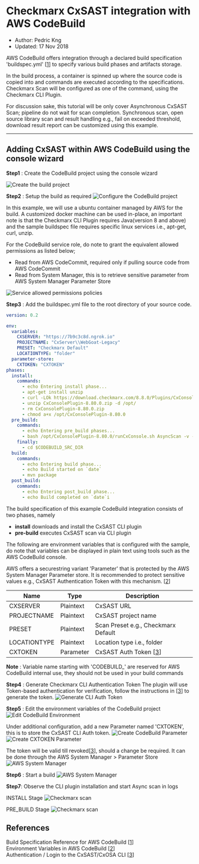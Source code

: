 # Checkmarx CxSAST integration with AWS CodeBuild
* Author:   Pedric Kng  
* Updated:  17 Nov 2018

AWS CodeBuild offers integration through a declared build specification 'buildspec.yml' [[1]] to specify various build phases and artifacts storage.

In the build process, a container is spinned up where the source code is copied into and commands are executed according to the specifications. Checkmarx Scan will be configured as one of the command, using the Checkmarx CLI Plugin.

For discussion sake, this tutorial will be only cover Asynchronous CxSAST Scan; pipeline do not wait for scan completion. Synchronous scan, open source library scan and result handling e.g., fail on exceeded threshold, download result report can be customized using this example.

***

## Adding CxSAST within AWS CodeBuild using the console wizard

**Step1** : Create the CodeBuild project using the console wizard  

![Create the build project](assets/CodeBuild-createBuildProj01.png)

**Step2** : Setup the build as required
![Configure the CodeBuild project](assets/CodeBuild-createBuildProj02.png)

In this example, we will use a ubuntu container managed by AWS for the build. A customized docker machine can be used in-place, an important note is that the Checkmarx CLI Plugin requires Java(version 8 and above) and the sample buildspec file requires specific linux services i.e., apt-get, curl, unzip.

For the CodeBuild service role, do note to grant the equivalent allowed permissions as listed below;
- Read from AWS CodeCommit, required only if pulling source code from AWS CodeCommit
- Read from System Manager, this is to retrieve sensitive parameter from AWS System Manager Parameter Store

![Service allowed permissions policies](assets/CodeBuild-createBuildProj03.png)

**Step3** : Add the buildspec.yml file to the root directory of your source code.

```yaml
version: 0.2

env:
  variables:
    CXSERVER: "https://7b9c3c8d.ngrok.io"
    PROJECTNAME: "CxServer\\WebGoat-Legacy"
    PRESET: "Checkmarx Default"
    LOCATIONTYPE: "folder"
  parameter-store:
    CXTOKEN: "CXTOKEN"
phases:
  install:
    commands:
      - echo Entering install phase...
      - apt-get install unzip
      - curl -LOk https://download.checkmarx.com/8.8.0/Plugins/CxConsolePlugin-8.80.0.zip
      - unzip CxConsolePlugin-8.80.0.zip -d /opt/
      - rm CxConsolePlugin-8.80.0.zip
      - chmod a+x /opt/CxConsolePlugin-8.80.0
  pre_build:
    commands:
      - echo Entering pre_build phases...
      - bash /opt/CxConsolePlugin-8.80.0/runCxConsole.sh AsyncScan -v -Projectname "${PROJECTNAME}" -CxServer "${CXSERVER}" -CxToken "${CXTOKEN}" -LocationType "${LOCATIONTYPE}" -LocationPath "${CODEBUILD_SRC_DIR}" -Preset "${PRESET}"
    finally:
      - cd $CODEBUILD_SRC_DIR
  build:
    commands:
      - echo Entering build phase...
      - echo Build started on `date`
      - mvn package
  post_build:
    commands:
      - echo Entering post_build phase...
      - echo Build completed on `date`i
```

The build specification of this example CodeBuild integration consists of two phases, namely
- **install** downloads and install the CxSAST CLI plugin
- **pre-build** executes CxSAST scan via CLI plugin

The following are environment variables that is configured with the sample, do note that variables can be displayed in plain text using tools such as the AWS CodeBuild console.  

AWS offers a securestring variant 'Parameter' that is protected by the AWS System Manager Parameter store. It is recommended to protect sensitive values e.g., CxSAST Authentication Token with this mechanism. [[2]]

| Name          | Type          | Description         |
| ------------- |---------------|---------------------|
| CXSERVER      | Plaintext     | CxSAST URL          |
| PROJECTNAME   | Plaintext     | CxSAST project name |
| PRESET        | Plaintext     | Scan Preset e.g., Checkmarx Default         |
| LOCATIONTYPE  | Plaintext     | Location type i.e., folder       |
| CXTOKEN       | Parameter     | CxSAST Auth Token [[3]] |
**Note** : Variable name starting with 'CODEBUILD_' are reserved for AWS CodeBuild internal use, they should not be used in your build commands

**Step4** : Generate Checkmarx CLI Authentication Token
The plugin will use Token-based authentication for verification, follow the instructions in [[3]] to generate the token.
![Generate CLI Auth Token](assets/CodeBuild-createBuildProj06.png)

**Step5** : Edit the environment variables of the CodeBuild project
![Edit CodeBuild Environment](assets/CodeBuild-createBuildProj04.png)

Under additional configuration, add a new Parameter named 'CXTOKEN', this is to store the CxSAST CLI Auth token.
![Create CodeBuild Parameter](assets/CodeBuild-createBuildProj05.png)
![Create CXTOKEN Parameter](assets/CodeBuild-createBuildProj07.png)

The token will be valid till revoked[[3]], should a change be required. It can be done through the AWS System Manager > Parameter Store
![AWS System Manager](assets/CodeBuild-createBuildProj08.png)

**Step6** : Start a build
![AWS System Manager](assets/CodeBuild-createBuildProj09.png)

**Step7**: Observe the CLI plugin installation and start Async scan in logs

INSTALL Stage
![Checkmarx scan](assets/CodeBuild-createBuildProj10.png)

PRE_BUILD Stage
![Checkmarx scan](assets/CodeBuild-createBuildProj11.png)

<!--
## Adding CxSAST within AWS CodeBuild using the AWS CLI
_IN WORKS_
-->

## References
Build Specification Reference for AWS CodeBuild [[1]]  
Environment Variables in AWS CodeBuild [[2]]  
Authentication / Login to the CxSAST/CxOSA CLI [[3]]  

[1]:https://docs.aws.amazon.com/codebuild/latest/userguide/build-spec-ref.html#build-spec-ref-syntax "Build Specification Reference for AWS CodeBuild"  
[2]:https://docs.aws.amazon.com/codebuild/latest/userguide/build-env-ref-env-vars.html "Environment Variables in CodeBuild"  
[3]:https://checkmarx.atlassian.net/wiki/spaces/KC/pages/222232891/Authentication+Login+to+the+CxSAST+CxOSA+CLI "Authentication / Login to the CxSAST/CxOSA CLI"


<!--

***

## Troubleshooting

### Connecting to AWS CodeCommit using username and Password
Refer to [[5]]

### Connecting to AWS CodeCommit using aws cli credentials helper (not working)
1. Validate that you have followed [[1]] to setup the AWS Command; note that Python 3.6 and pip is required.
2. Setup a 'CodeCommitProfile' profile in "%user_profile%\\.aws\\credentials"

```yaml
[default]

[CodeCommitProfile]
aws_access_key_id = *AWS ACCESS KEY*
aws_secret_access_key = *AWS SECRET ACCESS KEY*
```
3. Configure additional credential in "%user_profile%\\.gitconfig" for AWS CodeCommit, give the credential a particular domain setting. This can prevent it from overriding other GIT credential e.g., Windows Credential for GitHub.

```yaml
[gui]
[user]
	email = abc@gmail.com
	name = abc
[credential]
    helper = wincred
[credential "https://git-codecommit.*.amazonaws.com"]
	helper = !aws --profile CodeCommitProfile codecommit credential-helper $@
	UseHttpPath = true
```
Referenced from blog [[4]]

## References

Install the AWS Command Line Interface on Microsoft Windows [[1]]  
AWS CLI Name Profile Configuration [[2]]  

Using CodeCommit and Github credentials [[4]]
Introducing Git Credentials: A Simple Way to Connect to AWS CodeCommit Repositories Using a Static User Name and Password [[5]]

[1]:https://docs.aws.amazon.com/cli/latest/userguide/awscli-install-windows.html#awscli-install-windows-path "Install the AWS Command Line Interface on Microsoft Windows"
[2]:https://docs.aws.amazon.com/cli/latest/userguide/cli-multiple-profiles.html "AWS CLI Name Profile Configuration"

[4]:https://jameswing.net/aws/using-codecommit-and-git-credentials.html "Using CodeCommit and Github credentials"
[5]:https://aws.amazon.com/blogs/devops/introducing-git-credentials-a-simple-way-to-connect-to-aws-codecommit-repositories-using-a-static-user-name-and-password/ "Introducing Git Credentials: A Simple Way to Connect to AWS CodeCommit Repositories Using a Static User Name and Password"

-->
